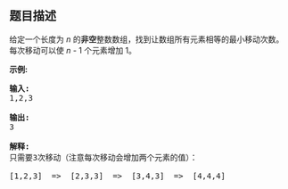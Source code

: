## 题目描述
<p>给定一个长度为 <em>n</em> 的<strong>非空</strong>整数数组，找到让数组所有元素相等的最小移动次数。每次移动可以使 <em>n</em> - 1 个元素增加 1。</p>

<p><strong>示例:</strong></p>

<pre><strong>输入:</strong>
1,2,3

<strong>输出:</strong>
3

<strong>解释:</strong>
只需要3次移动（注意每次移动会增加两个元素的值）：

[1,2,3]  =&gt;  [2,3,3]  =&gt;  [3,4,3]  =&gt;  [4,4,4]
</pre>